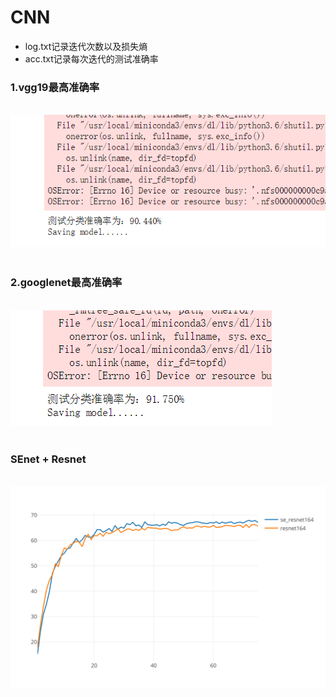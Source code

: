 # CNN

* log.txt记录迭代次数以及损失熵<br>
* acc.txt记录每次迭代的测试准确率<br>

### 1.vgg19最高准确率<br>
<br>![image](https://github.com/lianzhenghust/cnn/blob/master/VGG19/best_acc.PNG)
<br>
<br>
### 2.googlenet最高准确率<br>
<br>![image](https://github.com/lianzhenghust/cnn/blob/master/Googlenet/best_acc.PNG)
<br>
<br>
### SEnet + Resnet<br>
<br>![image](https://github.com/lianzhenghust/cnn/blob/master/se_resnet164/compare.svg)
